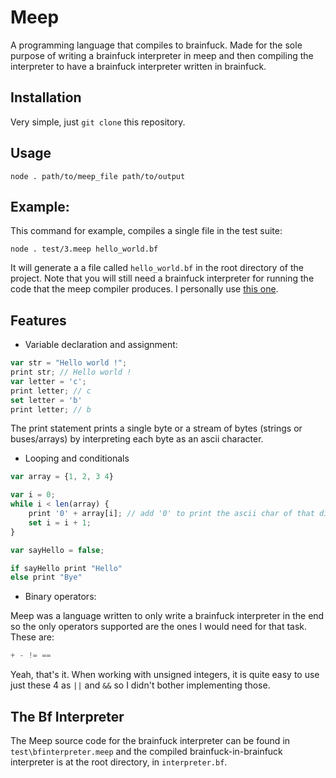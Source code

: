 # Meep

A programming language that compiles to brainfuck.
Made for the sole purpose of writing a brainfuck interpreter
in meep and then compiling the interpreter to have a brainfuck 
interpreter written in brainfuck. 

## Installation

Very simple, just `git clone` this repository.

## Usage

```
node . path/to/meep_file path/to/output
```

## Example:

This command for example, compiles a single file in the test suite: 

```
node . test/3.meep hello_world.bf
```

It will generate a a file called `hello_world.bf` in the root directory of the project.
Note that you will still need a brainfuck interpreter for running the code that the meep
compiler produces. I personally use [this one](https://copy.sh/brainfuck/).

## Features

* Variable declaration and assignment: 

```js
var str = "Hello world !";
print str; // Hello world !
var letter = 'c';
print letter; // c
set letter = 'b'
print letter; // b
```

The print statement prints a single byte or a stream of bytes (strings or buses/arrays)
by interpreting each byte as an ascii character.

* Looping and conditionals

```js
var array = {1, 2, 3 4}

var i = 0;
while i < len(array) {
    print '0' + array[i]; // add '0' to print the ascii char of that digit
    set i = i + 1;
}

var sayHello = false;

if sayHello print "Hello"
else print "Bye"
```

* Binary operators:

Meep was a language written to only write a brainfuck interpreter
in the end so the only operators supported are the ones I would need
for that task. These are:

```js
+ - != ==
```

Yeah, that's it. When working with unsigned integers, it is quite 
easy to use just these 4 as `||` and `&&` so I didn't bother implementing 
those.

## The Bf Interpreter

The Meep source code for the brainfuck interpreter can be found in `test\bfinterpreter.meep`
and the compiled brainfuck-in-brainfuck interpreter is at the root directory, in `interpreter.bf`.

